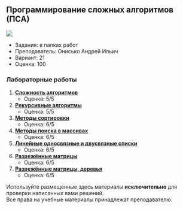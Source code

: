 ## Программирование сложных алгоритмов (ПСА)

![](https://img.shields.io/badge/Programming%20lang-Java-informational?style=flat-square&logo=java&logoColor=white&color=5194f0)

- Задания: в папках работ
- Преподаватель: Онисько Андрей Ильич
- Вариант: 21
- Оценка: 100 <br>

### Лабораторные работы
1. [**Сложность алгоритмов**](https://github.com/xairaven/KPI-Labs/tree/main/2ndSemester/Programming%20complex%20algorithms/Lab1)
   - Оценка: 5/5
2. [**Рекурсивные алгоритмы**](https://github.com/xairaven/KPI-Labs/tree/main/2ndSemester/Programming%20complex%20algorithms/Lab2)
   - Оценка: 5/5
3. [**Методы сортировки**](https://github.com/xairaven/KPI-Labs/tree/main/2ndSemester/Programming%20complex%20algorithms/Lab3)
   - Оценка: 6/5
4. [**Методы поиска в массивах**](https://github.com/xairaven/KPI-Labs/tree/main/2ndSemester/Programming%20complex%20algorithms/Lab4)
   - Оценка: 6/5
5. [**Линейные односвязные и двусвязные списки**](https://github.com/xairaven/KPI-Labs/tree/main/2ndSemester/Programming%20complex%20algorithms/Lab5)
   - Оценка: 6/5
6. [**Разрежённые матрицы**](https://github.com/xairaven/KPI-Labs/tree/main/2ndSemester/Programming%20complex%20algorithms/Lab6)
   - Оценка: 6/5
7. [**Разрежённые матрицы, деревья**](https://github.com/xairaven/KPI-Labs/tree/main/2ndSemester/Programming%20complex%20algorithms/Lab7)
   - Оценка: 6/5
   
Используйте размещенные здесь материалы **исключительно** для проверки написанных вами решений.<br>
Все права на учебные материалы принадлежат преподавателю. 

